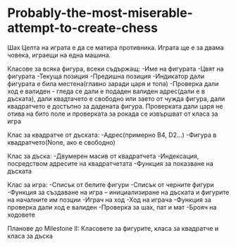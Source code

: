 Probably-the-most-miserable-attempt-to-create-chess
===================================================

Шах
Целта на играта е да се матира противника. Играта ще е за двама човека, играещи на една машина.

Класове за всяка фигура, всеки съдържащ:
-Име на фигурата
-Цвят на фигурата
-Текуща позиция
-Предишна позиция
-Индикатор дали фигурата е била местена(главно заради царя и топа)
-Проверка дали ход е валиден - гледа се дали е подаден валиден адрес(дали е в дъската), дали квадтачето е свободно или заето от чужда фигура, дали квадратчето е достъпно за дадената фигура. Проверката дали царя не отива на бито поле и проверката за рокада се извършват от класа за игра

Клас за квадратче от дъската:
-Адрес(примерно B4, D2…)
-Фигура в квадратчето(None, ако е свободно)

Клас за дъска:
-Двумерен масив от квадратчета
-Индексация, посредством адресите на квадратчетата
-Функция за показване на дъската

Клас за игра:
-Списък от белите фигури
-Списък от черните фигури
-Функция за създаване на игра – инициализиране на дъската и фигурите на началните им позции
-Играч на ход
-Ход на играча
-Функция за проверка дали ход е валиден
-Проверка за шах, пат и мат
-Брояч на ходовете

Планове до Milestone II:
Класовете за фигурите, класа за квадратче и класа за дъска
